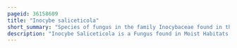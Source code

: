 ```yaml
---
pageid: 36158609
title: "Inocybe saliceticola"
short_summary: "Species of fungus in the family Inocybaceae found in the Nordic countries"
description: "Inocybe Saliceticola is a Fungus found in Moist Habitats in the nordic Countries. The Species produces brown Mushrooms with Caps of varying Shapes up to 40 Millimetres across and tall thin Stems averaging 62mm long. At the Base of the Stem is a large and well-defined Bulb. The Species produces unusually shaped irregular Spores each with a few Thick Protrusions. This Feature helps differentiate it from other Species that would otherwise be similar in Appearance and Habit."
---
```


